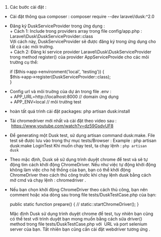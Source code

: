1. Các bước cài đặt :																
-	Cài đặt thông qua composer : composer require --dev laravel/dusk:^2.0														
-	Đăng ký DuskServiceProvider trong ứng dụng :														
			+ Cách 1: Include trong providers array trong file config/app.php : Laravel\Dusk\DuskServiceProvider::class													
			 Với cách này, DuskServiceProvider sẽ được đăng ký trong ứng dụng cho tất cả các môi trường.													
			+ Cách 2: Đăng kí service provider Laravel\Dusk\DuskServiceProvider trong method register() của provider AppServiceProvide  cho các môi trường cụ thể:													

	if ($this->app->environment('local', 'testing')) {													
			     		   $this->app->register(DuskServiceProvider::class);											
			   	 }	
									
- Config url và môi truờng của dự án trong file .env : 															
			+ APP_URL=http://localhost:8000   // domain ứng dụng													
			+ APP_ENV=local    // môi trường test													
- hoàn tất quá trình cài đặt packages: php artisan dusk:install															
- Tải chromedriver mới nhất và cài đặt theo video sau :  https://www.youtube.com/watch?v=dz59GsdvUF8
- Để generating một Dusk test, sử dụng artisan command dusk:make. File test sẽ được lưu vào trong thư mục tests/Browser :
	Example : php artisan dusk:make LoginTest
 Khi muốn chạy test, ta chạy lệnh :
	`php artisan dusk`															
- Theo mặc định, Dusk sẽ sử dụng trình duyệt chrome để test và sẽ tự động tìm cách khởi động ChromeDriver. Nếu như việc tự động khởi động
 không làm việc cho hệ thống của bạn, bạn có thể khởi động ChromeDriver theo cách thủ công trước khi chạy lệnh dusk bằng cách mở cmd và chạy
 lệnh : chromedriver .														
- Nếu bạn chọn khởi động ChromeDriver theo cách thủ công, bạn nên comment hoặc xóa dòng sau trong file tests/DuskTestCase.php của bạn:

	public static function prepare() {
	 // static::startChromeDriver(); 
	}		
												
														
	 Mặc định Dusk sử dụng trình duyệt chrome để test, tuy nhiên bạn cũng có thể test với trình duyệt bạn mong muốn bằng cách sửa driver() method
 trong file tests/DuskTestCase.php với  URL và port selenium server của bạn. Tất nhiên bạn cũng cần cài đặt webdriver tương ứng .